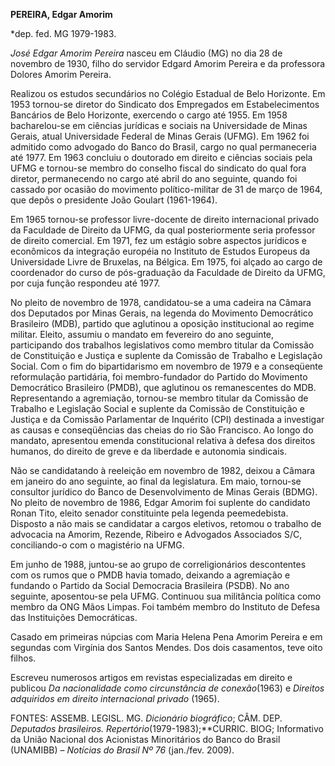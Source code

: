 **PEREIRA, Edgar Amorim**

\*dep. fed. MG 1979-1983.

*José Edgar Amorim Pereira* nasceu em Cláudio (MG) no dia 28 de novembro
de 1930, filho do servidor Edgard Amorim Pereira e da professora Dolores
Amorim Pereira.

Realizou os estudos secundários no Colégio Estadual de Belo Horizonte.
Em 1953 tornou-se diretor do Sindicato dos Empregados em
Estabelecimentos Bancários de Belo Horizonte, exercendo o cargo até
1955. Em 1958 bacharelou-se em ciências jurídicas e sociais na
Universidade de Minas Gerais, atual Universidade Federal de Minas Gerais
(UFMG). Em 1962 foi admitido como advogado do Banco do Brasil, cargo no
qual permaneceria até 1977. Em 1963 concluiu o doutorado em direito e
ciências sociais pela UFMG e tornou-se membro do conselho fiscal do
sindicato do qual fora diretor, permanecendo no cargo até abril do ano
seguinte, quando foi cassado por ocasião do movimento político-militar
de 31 de março de 1964, que depôs o presidente João Goulart (1961-1964).

Em 1965 tornou-se professor livre-docente de direito internacional
privado da Faculdade de Direito da UFMG, da qual posteriormente seria
professor de direito comercial. Em 1971, fez um estágio sobre aspectos
jurídicos e econômicos da integração européia no Instituto de Estudos
Europeus da Universidade Livre de Bruxelas, na Bélgica. Em 1975, foi
alçado ao cargo de coordenador do curso de pós-graduação da Faculdade de
Direito da UFMG, por cuja função respondeu até 1977.

No pleito de novembro de 1978, candidatou-se a uma cadeira na Câmara dos
Deputados por Minas Gerais, na legenda do Movimento Democrático
Brasileiro (MDB), partido que aglutinou a oposição institucional ao
regime militar. Eleito, assumiu o mandato em fevereiro do ano seguinte,
participando dos trabalhos legislativos como membro titular da Comissão
de Constituição e Justiça e suplente da Comissão de Trabalho e
Legislação Social. Com o fim do bipartidarismo em novembro de 1979 e a
conseqüente reformulação partidária, foi membro-fundador do Partido do
Movimento Democrático Brasileiro (PMDB), que aglutinou os remanescentes
do MDB. Representando a agremiação, tornou-se membro titular da Comissão
de Trabalho e Legislação Social e suplente da Comissão de Constituição e
Justiça e da Comissão Parlamentar de Inquérito (CPI) destinada a
investigar as causas e conseqüências das cheias do rio São Francisco. Ao
longo do mandato, apresentou emenda constitucional relativa à defesa dos
direitos humanos, do direito de greve e da liberdade e autonomia
sindicais.

Não se candidatando à reeleição em novembro de 1982, deixou a Câmara em
janeiro do ano seguinte, ao final da legislatura. Em maio, tornou-se
consultor jurídico do Banco de Desenvolvimento de Minas Gerais (BDMG).
No pleito de novembro de 1986, Edgar Amorim foi suplente do candidato
Ronan Tito, eleito senador constituinte pela legenda peemedebista.
Disposto a não mais se candidatar a cargos eletivos, retomou o trabalho
de advocacia na Amorim, Rezende, Ribeiro e Advogados Associados S/C,
conciliando-o com o magistério na UFMG.

Em junho de 1988, juntou-se ao grupo de correligionários descontentes
com os rumos que o PMDB havia tomado, deixando a agremiação e fundando o
Partido da Social Democracia Brasileira (PSDB). No ano seguinte,
aposentou-se pela UFMG. Continuou sua militância política como membro da
ONG Mãos Limpas. Foi também membro do Instituto de Defesa das
Instituições Democráticas.

Casado em primeiras núpcias com Maria Helena Pena Amorim Pereira e em
segundas com Virgínia dos Santos Mendes. Dos dois casamentos, teve oito
filhos.

Escreveu numerosos artigos em revistas especializadas em direito e
publicou *Da nacionalidade como circunstância de conexão*(1963) e
*Direitos adquiridos em direito internacional privado* (1965).

FONTES: ASSEMB. LEGISL. MG. *Dicionário biográfico*; CÂM. DEP.
*Deputados brasileiros. Repertório*(1979-1983);**CURRIC. BIOG;
Informativo da União Nacional dos Acionistas Minoritários do Banco do
Brasil (UNAMIBB) – *Notícias do Brasil Nº 76* (jan./fev. 2009).

 
